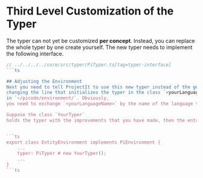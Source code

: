 






# Third Level Customization of the Typer

The typer can not yet be customized **per concept**. Instead, you can replace the whole typer by one create yourself.
The new typer needs to implement the following interface.


```ts
// ../../../../core/src/typer/PiTyper.ts[tag=typer-interface]
```ts

## Adjusting the Environment
Next you need to tell ProjectIt to use this new typer instead of the generate one. You do this by
changing the line that initializes the typer in the class `<yourLanguageName>Environment`. You can find it
in `~/picode/environment/`. Obviously,
you need to exchange `<yourLanguageName>` by the name of the language that you are creating.

Suppose the class `YourTyper`
holds the typer with the improvements that you have made, then the entry in the environment class would be:


```ts
export class EntityEnvironment implements PiEnvironment {
    ...
    typer: PiTyper # new YourTyper();
    ...
}
```ts
